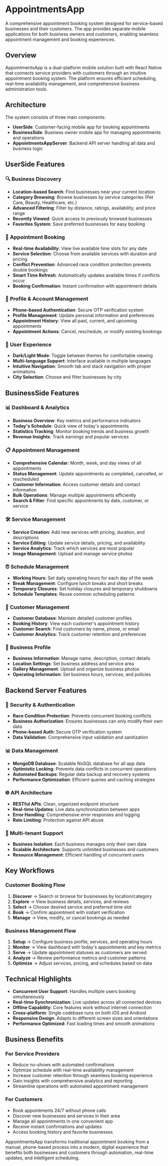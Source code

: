 # AppointmentsApp

A comprehensive appointment booking system designed for service-based businesses and their customers. The app provides separate mobile applications for both business owners and customers, enabling seamless appointment management and booking experiences.

## Overview

AppointmentsApp is a dual-platform mobile solution built with React Native that connects service providers with customers through an intuitive appointment booking system. The platform ensures efficient scheduling, real-time availability management, and comprehensive business administration tools.

## Architecture

The system consists of three main components:

- **UserSide**: Customer-facing mobile app for booking appointments
- **BusinessSide**: Business owner mobile app for managing appointments and operations
- **AppointmentsAppServer**: Backend API server handling all data and business logic

## UserSide Features

### 🔍 **Business Discovery**
- **Location-based Search**: Find businesses near your current location
- **Category Browsing**: Browse businesses by service categories (Pet Care, Beauty, Healthcare, etc.)
- **Advanced Filtering**: Filter by distance, ratings, availability, and price range
- **Recently Viewed**: Quick access to previously browsed businesses
- **Favorites System**: Save preferred businesses for easy booking

### 📅 **Appointment Booking**
- **Real-time Availability**: View live available time slots for any date
- **Service Selection**: Choose from available services with duration and pricing
- **Conflict Prevention**: Advanced race condition protection prevents double bookings
- **Smart Time Refresh**: Automatically updates available times if conflicts occur
- **Booking Confirmation**: Instant confirmation with appointment details

### 👤 **Profile & Account Management**
- **Phone-based Authentication**: Secure OTP verification system
- **Profile Management**: Update personal information and preferences
- **Appointment History**: View all past, current, and upcoming appointments
- **Appointment Actions**: Cancel, reschedule, or modify existing bookings

### 🎨 **User Experience**
- **Dark/Light Mode**: Toggle between themes for comfortable viewing
- **Multi-language Support**: Interface available in multiple languages
- **Intuitive Navigation**: Smooth tab and stack navigation with proper animations
- **City Selection**: Choose and filter businesses by city

## BusinessSide Features

### 📊 **Dashboard & Analytics**
- **Business Overview**: Key metrics and performance indicators
- **Today's Schedule**: Quick view of today's appointments
- **Statistics Tracking**: Monitor booking trends and business growth
- **Revenue Insights**: Track earnings and popular services

### 📋 **Appointment Management**
- **Comprehensive Calendar**: Month, week, and day views of all appointments
- **Status Management**: Update appointments as completed, cancelled, or rescheduled
- **Customer Information**: Access customer details and contact information
- **Bulk Operations**: Manage multiple appointments efficiently
- **Search & Filter**: Find specific appointments by date, customer, or service

### 🛠️ **Service Management**
- **Service Creation**: Add new services with pricing, duration, and descriptions
- **Service Editing**: Update service details, pricing, and availability
- **Service Analytics**: Track which services are most popular
- **Image Management**: Upload and manage service photos

### ⏰ **Schedule Management**
- **Working Hours**: Set daily operating hours for each day of the week
- **Break Management**: Configure lunch breaks and short breaks
- **Temporary Closures**: Set holiday closures and temporary shutdowns
- **Schedule Templates**: Reuse common scheduling patterns

### 👥 **Customer Management**
- **Customer Database**: Maintain detailed customer profiles
- **Booking History**: View each customer's appointment history
- **Customer Search**: Find customers by name, phone, or email
- **Customer Analytics**: Track customer retention and preferences

### 🏢 **Business Profile**
- **Business Information**: Manage name, description, contact details
- **Location Settings**: Set business address and service area
- **Gallery Management**: Upload and organize business photos
- **Operating Information**: Set business hours, services, and policies

## Backend Server Features

### 🔐 **Security & Authentication**
- **Race Condition Protection**: Prevents concurrent booking conflicts
- **Business Authorization**: Ensures businesses can only modify their own data
- **Phone-based Auth**: Secure OTP verification system
- **Data Validation**: Comprehensive input validation and sanitization

### 📊 **Data Management**
- **MongoDB Database**: Scalable NoSQL database for all app data
- **Optimistic Locking**: Prevents data conflicts in concurrent operations
- **Automated Backups**: Regular data backup and recovery systems
- **Performance Optimization**: Efficient queries and caching strategies

### 🌐 **API Architecture**
- **RESTful APIs**: Clean, organized endpoint structure
- **Real-time Updates**: Live data synchronization between apps
- **Error Handling**: Comprehensive error responses and logging
- **Rate Limiting**: Protection against API abuse

### 📱 **Multi-tenant Support**
- **Business Isolation**: Each business manages only their own data
- **Scalable Architecture**: Supports unlimited businesses and customers
- **Resource Management**: Efficient handling of concurrent users

## Key Workflows

### Customer Booking Flow
1. **Discover** → Search or browse for businesses by location/category
2. **Explore** → View business details, services, and reviews
3. **Select** → Choose desired service and preferred time slot
4. **Book** → Confirm appointment with instant verification
5. **Manage** → View, modify, or cancel bookings as needed

### Business Management Flow
1. **Setup** → Configure business profile, services, and operating hours
2. **Monitor** → View dashboard with today's appointments and key metrics
3. **Serve** → Update appointment statuses as customers are served
4. **Analyze** → Review performance metrics and customer patterns
5. **Optimize** → Adjust services, pricing, and schedules based on data

## Technical Highlights

- **Concurrent User Support**: Handles multiple users booking simultaneously
- **Real-time Synchronization**: Live updates across all connected devices
- **Offline Capability**: Core features work without internet connection
- **Cross-platform**: Single codebase runs on both iOS and Android
- **Responsive Design**: Adapts to different screen sizes and orientations
- **Performance Optimized**: Fast loading times and smooth animations

## Business Benefits

### For Service Providers
- Reduce no-shows with automated confirmations
- Optimize schedule with real-time availability management
- Increase customer retention through seamless booking experience
- Gain insights with comprehensive analytics and reporting
- Streamline operations with automated appointment management

### For Customers  
- Book appointments 24/7 without phone calls
- Discover new businesses and services in their area
- Manage all appointments in one convenient app
- Receive instant confirmations and updates
- Access booking history and favorite businesses

AppointmentsApp transforms traditional appointment booking from a manual, phone-based process into a modern, digital experience that benefits both businesses and customers through automation, real-time updates, and intelligent scheduling.